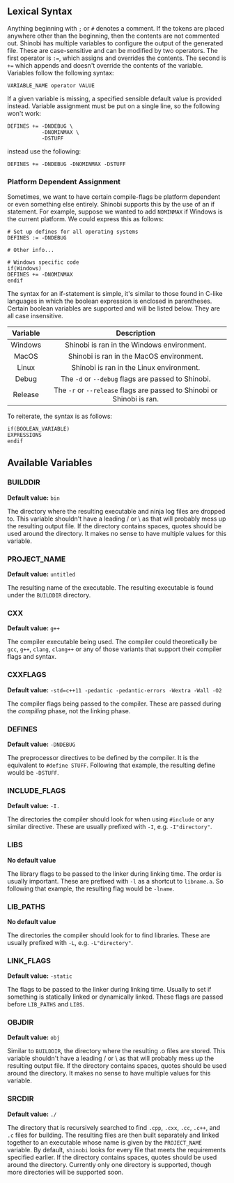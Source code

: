 ## Lexical Syntax

Anything beginning with `;` or `#` denotes a comment. If the tokens are placed anywhere other than the beginning, then the contents are not commented out. Shinobi has multiple variables to configure the output of the generated file. These are case-sensitive and can be modified by two operators. The first operator is `:=`, which assigns and overrides the contents. The second is `+=` which appends and doesn't override the contents of the variable. Variables follow the following syntax:

    VARIABLE_NAME operator VALUE


If a given variable is missing, a specified sensible default value is provided instead. Variable assignment must be put on a single line, so the following won't work:

    DEFINES += -DNDEBUG \
               -DNOMINMAX \
               -DSTUFF


instead use the following:

    DEFINES += -DNDEBUG -DNOMINMAX -DSTUFF


### Platform Dependent Assignment

Sometimes, we want to have certain compile-flags be platform dependent or even something else entirely. Shinobi supports this by the use of an if statement. For example, suppose we wanted to add `NOMINMAX` if Windows is the current platform. We could express this as follows:

    # Set up defines for all operating systems
    DEFINES := -DNDEBUG

    # Other info...

    # Windows specific code
    if(Windows)
    DEFINES += -DNOMINMAX
    endif

The syntax for an if-statement is simple, it's similar to those found in C-like languages in which the boolean expression is 
enclosed in parentheses. Certain boolean variables are supported and will be listed below. They are all case insensitive.

| Variable | Description                                                            |
|:--------:|:-----------:                                                           |
| Windows  | Shinobi is ran in the Windows environment.                             |
| MacOS    | Shinobi is ran in the MacOS environment.                               |
| Linux    | Shinobi is ran in the Linux environment.                               |
| Debug    | The `-d` or `--debug` flags are passed to Shinobi.                     |
| Release  | The `-r` or `--release` flags are passed to Shinobi or Shinobi is ran. |


To reiterate, the syntax is as follows:

    if(BOOLEAN_VARIABLE)
    EXPRESSIONS
    endif


## Available Variables

### BUILDDIR

**Default value:** `bin`

The directory where the resulting executable and ninja log files are dropped to. This variable shouldn't have a leading / or \ as that will probably mess up the resulting output file. If the directory contains spaces, quotes should be used around the directory. It makes no sense to have multiple values for this variable.

### PROJECT_NAME

**Default value:** `untitled`

The resulting name of the executable. The resulting executable is found under the `BUILDDIR` directory.

### CXX

**Default value:** `g++`

The compiler executable being used. The compiler could theoretically be `gcc`, `g++`, `clang`, `clang++` or any of those variants that support their compiler flags and syntax.

### CXXFLAGS

**Default value:** `-std=c++11 -pedantic -pedantic-errors -Wextra -Wall -O2`

The compiler flags being passed to the compiler. These are passed during the *compiling* phase, not the linking phase. 

### DEFINES

**Default value:** `-DNDEBUG`

The preprocessor directives to be defined by the compiler. It is the equivalent to `#define STUFF`. Following that example, the resulting define would be `-DSTUFF`.

### INCLUDE_FLAGS

**Default value:** `-I.`

The directories the compiler should look for when using `#include` or any similar directive. These are usually prefixed with `-I`, e.g. `-I"directory"`.

### LIBS

**No default value**

The library flags to be passed to the linker during linking time. The order is usually important. These are prefixed with `-l` as a shortcut to `libname.a`. So following that example, the resulting flag would be `-lname`.

### LIB_PATHS

**No default value**

The directories the compiler should look for to find libraries. These are usually prefixed with `-L`, e.g. `-L"directory"`. 

### LINK_FLAGS

**Default value:** `-static`

The flags to be passed to the linker during linking time. Usually to set if something is statically linked or dynamically linked. These flags are passed before `LIB_PATHS` and `LIBS`.

### OBJDIR

**Default value:** `obj`

Similar to `BUILDDIR`, the directory where the resulting .o files are stored. This variable shouldn't have a leading / or \ as that will probably mess up the resulting output file. If the directory contains spaces, quotes should be used around the directory. It makes no sense to have multiple values for this variable.

### SRCDIR

**Default value:** `./`

The directory that is recursively searched to find `.cpp`, `.cxx`, `.cc`, `.c++`, and `.c` files for building. The resulting files are then built separately and linked together to an executable whose name is given by the `PROJECT_NAME` variable. By default, `shinobi` looks for every file that meets the requirements specified earlier. If the directory contains spaces, quotes should be used around the directory. Currently only one directory is supported, though more directories will be supported soon.